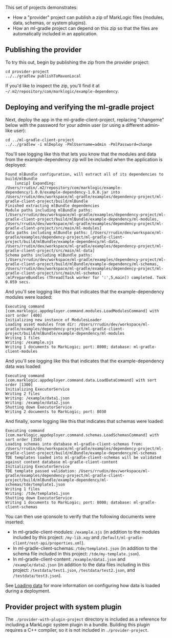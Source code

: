 This set of projects demonstrates:

- How a "provider" project can publish a zip of MarkLogic files (modules, data, schemas, or system plugins).
- How an ml-gradle project can depend on this zip so that the files are automatically included in an application.

## Publishing the provider 

To try this out, begin by publishing the zip from the provider project:

    cd provider-project
    ../../gradlew publishToMavenLocal

If you'd like to inspect the zip, you'll find it at `~/.m2/repository/com/marklogic/example-dependency`.

## Deploying and verifying the ml-gradle project

Next, deploy the app in the ml-gradle-client-project, replacing "changeme" below with the password for your admin user 
(or using a different admin-like user):

    cd ../ml-gradle-client-project
    ../../gradlew -i mlDeploy -PmlUsername=admin -PmlPassword=change

You'll see logging like this that lets you know that the modules and data from the example-dependency zip 
will be included when the application is deployed:

```
Found mlBundle configuration, will extract all of its dependencies to build/mlBundle
    [unzip] Expanding: /Users/rrudin/.m2/repository/com/marklogic/example-dependency/1.0.0/example-dependency-1.0.0.jar into /Users/rrudin/dev/workspace/ml-gradle/examples/dependency-project/ml-gradle-client-project/build/mlBundle
Finished extracting mlBundle dependencies
Module paths including mlBundle paths: [/Users/rrudin/dev/workspace/ml-gradle/examples/dependency-project/ml-gradle-client-project/build/mlBundle/example-dependency/ml-modules, /Users/rrudin/dev/workspace/ml-gradle/examples/dependency-project/ml-gradle-client-project/src/main/ml-modules]
Data paths including mlBundle paths: [/Users/rrudin/dev/workspace/ml-gradle/examples/dependency-project/ml-gradle-client-project/build/mlBundle/example-dependency/ml-data, /Users/rrudin/dev/workspace/ml-gradle/examples/dependency-project/ml-gradle-client-project/src/main/ml-data]
Schema paths including mlBundle paths: [/Users/rrudin/dev/workspace/ml-gradle/examples/dependency-project/ml-gradle-client-project/build/mlBundle/example-dependency/ml-schemas, /Users/rrudin/dev/workspace/ml-gradle/examples/dependency-project/ml-gradle-client-project/src/main/ml-schemas]
:mlPrepareBundles (Thread[Task worker for ':',5,main]) completed. Took 0.059 secs.
```

And you'll see logging like this that indicates that the example-dependency modules were loaded:

```
Executing command [com.marklogic.appdeployer.command.modules.LoadModulesCommand] with sort order [400]
Initializing new instance of ModulesLoader
Loading asset modules from dir: /Users/rrudin/dev/workspace/ml-gradle/examples/dependency-project/ml-gradle-client-project/build/mlBundle/example-dependency/ml-modules
Writing 1 files
Writing: /example.sjs
Writing 1 documents to MarkLogic; port: 8000; database: ml-gradle-client-modules
```

And you'll see logging like this that indicates that the example-dependency data was loaded:

```
Executing command [com.marklogic.appdeployer.command.data.LoadDataCommand] with sort order [1300]
Initializing ExecutorService 
Writing 2 files
Writing: /example/data1.json
Writing: /example/data2.json
Shutting down ExecutorService
Writing 2 documents to MarkLogic; port: 8030
```

And finally, some logging like this that indicates that schemas were loaded:

```
Executing command [com.marklogic.appdeployer.command.schemas.LoadSchemasCommand] with sort order [350]
Loading schemas into database ml-gradle-client-schemas from: /Users/rrudin/dev/workspace/ml-gradle/examples/dependency-project/ml-gradle-client-project/build/mlBundle/example-dependency/ml-schemas
TDE templates loaded into ml-gradle-client-schemas will be validated against content database ml-gradle-client-content
Initializing ExecutorService 
TDE template passed validation: /Users/rrudin/dev/workspace/ml-gradle/examples/dependency-project/ml-gradle-client-project/build/mlBundle/example-dependency/ml-schemas/tde/template1.json
Writing 1 files
Writing: /tde/template1.json
Shutting down ExecutorService
Writing 1 documents to MarkLogic; port: 8000; database: ml-gradle-client-schemas
```

You can then use qconsole to verify that the following documents were inserted:

- In ml-gradle-client-modules: `/example.sjs` (in addition to the modules included by this project: `/my-lib.xqy` and `/Default/ml-gradle-client/rest-api/properties.xml`).
- In ml-gradle-client-schemas: `/tde/template1.json` (in addition to the schema file included in this project: `/tde/my-template.json`).
- In ml-gradle-client-content: `/example/data1.json` and `/example/data2.json` (in addition to the data files including 
in this project: `/testdata/test1.json`, `/testdata/test2.json`, and `/testdata/test3.json`).

See [Loading data](https://github.com/marklogic/ml-app-deployer/wiki/Loading-data) for more
information on configuring how data is loaded during a deployment.

## Provider project with system plugin

The `./provider-with-plugin-project` directory is included as a reference for including a MarkLogic system plugin 
in a bundle. Building this plugin requires a C++ compiler, so it is not included in `./provider-project`. 

